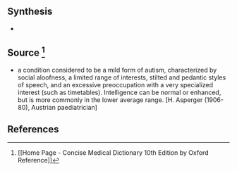 ## Synthesis
- 
## Source [^1]
- a condition considered to be a mild form of autism, characterized by social aloofness, a limited range of interests, stilted and pedantic styles of speech, and an excessive preoccupation with a very specialized interest (such as timetables). Intelligence can be normal or enhanced, but is more commonly in the lower average range. \[H. Asperger (1906-80), Austrian paediatrician]
## References

[^1]: [[Home Page - Concise Medical Dictionary 10th Edition by Oxford Reference]]